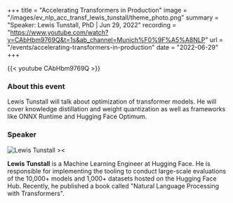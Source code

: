 +++
title = "Accelerating Transformers in Production"
image = "/images/ev_nlp_acc_transf_lewis_tunstall/theme_photo.png"
summary = "Speaker: Lewis Tunstall, PhD | Jun 29, 2022"
recording = "https://www.youtube.com/watch?v=CAbHbm9769Q&t=1s&ab_channel=Munich%F0%9F%A5%A8NLP"
url = "/events/accelerating-transformers-in-production"
date = "2022-06-29"
+++

<!--more-->

{{< youtube CAbHbm9769Q >}}

### About this event

Lewis Tunstall will talk about optimization of transformer models. He will cover knowledge distillation and weight quantization as well as frameworks like ONNX Runtime and Hugging Face Optimum.

### Speaker

![Lewis Tunstall ><](/images/lewis-tunstall.jpeg)

**Lewis Tunstall** is a Machine Learning Engineer at Hugging Face. He is responsible for implementing the tooling to conduct large-scale evaluations of the 10,000+ models and 1,000+ datasets hosted on the Hugging Face Hub. Recently, he published a book called "Natural Language Processing with Transformers".